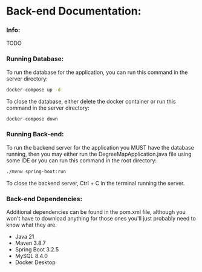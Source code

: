 # Back-end Documentation:

### Info:
TODO

### Running Database:
To run the database for the application, you can run this command in the server directory:
``` bash
docker-compose up -d
```
To close the database, either delete the docker container or run this command in the server directory:
``` bash
docker-compose down 
```

### Running Back-end:
To run the backend server for the application you MUST have the database running, then you may either run the DegreeMapApplication.java file using some IDE or you can run this command in the root directory:
``` bash
./mvnw spring-boot:run
```
To close the backend server, Ctrl + C in the terminal running the server.

### Back-end Dependencies:
Additional dependencies can be found in the pom.xml file, although you won't have to download anything for those ones you'll just probably need to know what they are.
- Java 21
- Maven 3.8.7
- Spring Boot 3.2.5
- MySQL 8.4.0
- Docker Desktop